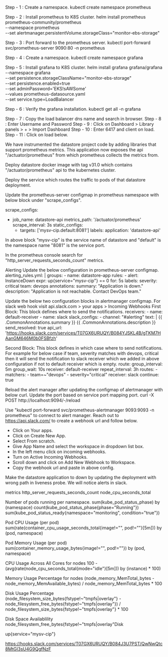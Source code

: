 Step - 1 : Create a namespace.
kubectl create namespace prometheus

Step - 2 : Install prometheus to K8S cluster.
helm install prometheus prometheus-community/prometheus \
--namespace prometheus \
--set alertmanager.persistentVolume.storageClass="monitor-ebs-storage" 

Step - 3 : Port forward to the prometheus server.
kubectl port-forward svc/prometheus-server 9090:80 -n prometheus

Step - 4 : Create a namespace.
kubectl create namespace grafana

Step - 5 : Install grafana to K8S cluster.
helm install grafana grafana/grafana \
--namespace grafana \
--set persistence.storageClassName="monitor-ebs-storage" \
--set persistence.enabled=true \
--set adminPassword='EKS!sAWSome' \
--values prometheus-datasource.yaml \
--set service.type=LoadBalancer

Step - 6 : Verify the grafana installation.
kubectl get all -n grafana

Step - 7 : Copy the load balancer dns name and search in browser.
Step - 8 : Enter Username and Password
Step - 9 : Click on Dashboard > Library panels > + > Import Dashboard
Step - 10 : Enter 6417 and client on load.
Step - 11 : Click on load below.

We have instrumented the datastore project code by adding libraries that support prometheus metrics.
This application now exposes the api "/actuator/prometheus" from which prometheus collects the metrics from.

Deploy datastore docker image with tag v31.0 which contains "/actuator/prometheus" api to the kubernetes cluster.

Deploy the service which routes the traffic to pods of that datastore deployment.

Update the prometheus-server configmap in prometheus namespace with below block under "scrape_configs".

scrape_configs:
- job_name: datastore-api
  metrics_path: '/actuator/prometheus'
  scrape_interval: 3s
  static_configs:
  - targets: ['mysv-cip.default:8081']
    labels:
    application: 'datastore-api'

In above block "mysv-cip" is the service name of datastore and "default" is the namespace name "8081" is the service port.

In the prometheus console search for "http_server_requests_seconds_count" metrics.

Alerting
Update the below configuration in prometheus-server configmap.
  alerting_rules.yml: |
    groups:
    - name: datastore-app
      rules:
      - alert: InstanceDown
        expr: up{service="mysv-cip"} == 0
        for: 5s
        labels:
          severity: critical
          team: devops
        annotations:
          summary: "Application is down."
          description: "Application is not reachable. Contact DevOps team."

Update the below two configuration blocks in alertmanager configmap.
For slack web hook visit api.slack.com > your apps > Incoming Webhooks
First Block:
This block defines where to send the notifications.
    receivers:
    - name: default-receiver
    - name: slack
      slack_configs:
      - channel: "#alerting"
        text: |
          {{ .CommonAnnotations.summary }}
          {{ .CommonAnnotations.description }}
        send_resolved: true
        api_url: 'https://hooks.slack.com/services/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'

Second Block:
This block defines in which case where to send notifications. For example for below case if team, severity matches with devops, critical then it will send the notification to slack receiver which we added in above configuration if not to default receiver which is empty.
    route:
      group_interval: 5m
      group_wait: 10s
      receiver: default-receiver
      repeat_interval: 3h
      routes:
      - matchers:
        - team=~"devops"
        - severity="critical"
        receiver: slack
        continue: true

Reload the alert manager after updating the configmap of alertmanager with below curl. Update the port based on service port mapping port.
curl -X POST http://localhost:9094/-/reload

Use "kubectl port-forward svc/prometheus-alertmanager 9093:9093 -n prometheus" to connect to alert manager.
Reach out to https://api.slack.com/ to create a webhook url and follow below.
- Click on Your apps.
- Click on Create New App.
- Select From scratch.
- Give App Name and select the workspace in dropdown list box.
- In the left menu click on incoming webhooks.
- Turn on Active Incoming Webhooks.
- Scroll down and click on Add New Webhook to Workspace.
- Copy the webhook url and paste in above config.

Make the datastore application to down by updating the deployment with wrong path in liveness probe.
We will notice alerts in slack.

metrics
http_server_requests_seconds_count
node_cpu_seconds_total

Number of pods running per namespace.
sum(kube_pod_status_phase) by (namespace)
count(kube_pod_status_phase{phase="Running"})
sum(kube_pod_status_ready{namespace="monitoring", condition="true"})

Pod CPU Usage (per pod)
sum(rate(container_cpu_usage_seconds_total{image!="", pod!=""}[5m])) by (pod, namespace)

Pod Memory Usage (per pod)
sum(container_memory_usage_bytes{image!="", pod!=""}) by (pod, namespace)

CPU Usage Across All Cores for nodes
100 - (avg(rate(node_cpu_seconds_total{mode="idle"}[5m])) by (instance) * 100)

Memory Usage Percentage for nodes
(node_memory_MemTotal_bytes - node_memory_MemAvailable_bytes) / node_memory_MemTotal_bytes * 100

Disk Usage Percentage
(node_filesystem_size_bytes{fstype!~"tmpfs|overlay"} - node_filesystem_free_bytes{fstype!~"tmpfs|overlay"}) / node_filesystem_size_bytes{fstype!~"tmpfs|overlay"} * 100

Disk Space Availablility
node_filesystem_free_bytes{fstype!~"tmpfs|overlay"Disk

up{service="mysv-cip"}

https://hooks.slack.com/services/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